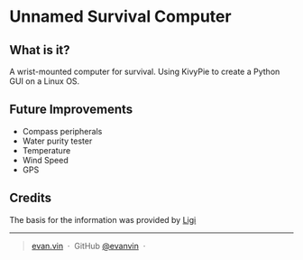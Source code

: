 
# Unnamed Survival Computer

## What is it?
A wrist-mounted computer for survival. Using KivyPie to create a Python GUI on a Linux OS.


## Future Improvements
- Compass peripherals
- Water purity tester
- Temperature
- Wind Speed
- GPS


## Credits

The basis for the information was provided by [Ligi](https://github.com/ligi/SurvivalManual)



---

> [evan.vin](http://www.evan.vin) &nbsp;&middot;&nbsp;
> GitHub [@evanvin](https://github.com/evanvin) &nbsp;&middot;&nbsp;


